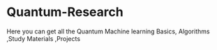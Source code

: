 # Quantum-Research
Here you can get all the Quantum Machine learning Basics, Algorithms ,Study Materials ,Projects
